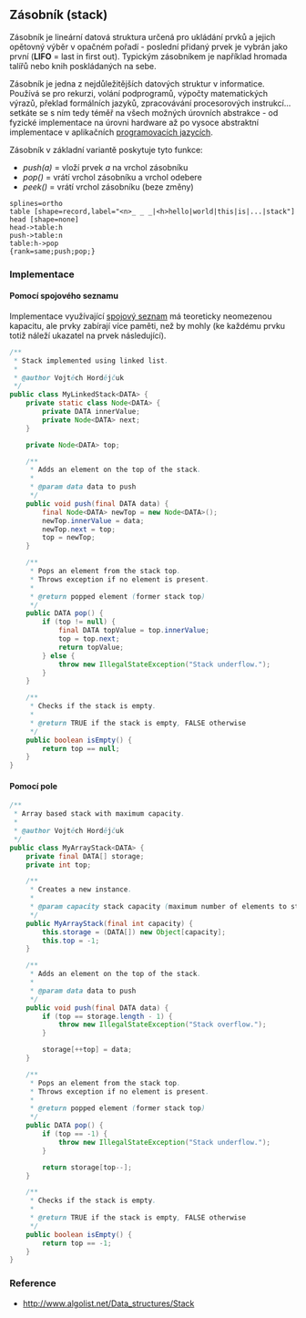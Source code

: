 ## Zásobník (stack)

Zásobník je lineární datová struktura určená pro ukládání prvků a jejich opětovný výběr v opačném pořadí - poslední přidaný prvek je vybrán jako první (**LIFO** = last in first out). Typickým zásobníkem je například hromada talířů nebo knih poskládaných na sebe.

Zásobník je jedna z nejdůležitějších datových struktur v informatice. Používá se pro rekurzi, volání podprogramů, výpočty matematických výrazů, překlad formálních jazyků, zpracovávání procesorových instrukcí... setkáte se s ním tedy téměř na všech možných úrovních abstrakce - od fyzické implementace na úrovni hardware až po vysoce abstraktní implementace v aplikačních [programovacích jazycích](wiki/jazyk).

Zásobník v základní variantě poskytuje tyto funkce:

- *push(a)* = vloží prvek *a* na vrchol zásobníku
- *pop()* = vrátí vrchol zásobníku a vrchol odebere
- *peek()* = vrátí vrchol zásobníku (beze změny)

```dot:digraph
splines=ortho
table [shape=record,label="<n>_ _ _|<h>hello|world|this|is|...|stack"]
head [shape=none]
head->table:h
push->table:n
table:h->pop
{rank=same;push;pop;}
```

### Implementace

#### Pomocí spojového seznamu

Implementace využívající [spojový seznam](wiki/datova-struktura-seznam) má teoreticky neomezenou kapacitu, ale prvky zabírají více paměti, než by mohly (ke každému prvku totiž náleží ukazatel na prvek následující).

```java
/**
 * Stack implemented using linked list.
 *
 * @author Vojtěch Hordějčuk
 */
public class MyLinkedStack<DATA> {
    private static class Node<DATA> {
        private DATA innerValue;
        private Node<DATA> next;
    }

    private Node<DATA> top;

    /**
     * Adds an element on the top of the stack.
     *
     * @param data data to push
     */
    public void push(final DATA data) {
        final Node<DATA> newTop = new Node<DATA>();
        newTop.innerValue = data;
        newTop.next = top;
        top = newTop;
    }

    /**
     * Pops an element from the stack top.
     * Throws exception if no element is present.
     *
     * @return popped element (former stack top)
     */
    public DATA pop() {
        if (top != null) {
            final DATA topValue = top.innerValue;
            top = top.next;
            return topValue;
        } else {
            throw new IllegalStateException("Stack underflow.");
        }
    }

    /**
     * Checks if the stack is empty.
     *
     * @return TRUE if the stack is empty, FALSE otherwise
     */
    public boolean isEmpty() {
        return top == null;
    }
}
```

#### Pomocí pole

```java
/**
 * Array based stack with maximum capacity.
 *
 * @author Vojtěch Hordějčuk
 */
public class MyArrayStack<DATA> {
    private final DATA[] storage;
    private int top;

    /**
     * Creates a new instance.
     *
     * @param capacity stack capacity (maximum number of elements to store)
     */
    public MyArrayStack(final int capacity) {
        this.storage = (DATA[]) new Object[capacity];
        this.top = -1;
    }

    /**
     * Adds an element on the top of the stack.
     *
     * @param data data to push
     */
    public void push(final DATA data) {
        if (top == storage.length - 1) {
            throw new IllegalStateException("Stack overflow.");
        }

        storage[++top] = data;
    }

    /**
     * Pops an element from the stack top.
     * Throws exception if no element is present.
     *
     * @return popped element (former stack top)
     */
    public DATA pop() {
        if (top == -1) {
            throw new IllegalStateException("Stack underflow.");
        }

        return storage[top--];
    }

    /**
     * Checks if the stack is empty.
     *
     * @return TRUE if the stack is empty, FALSE otherwise
     */
    public boolean isEmpty() {
        return top == -1;
    }
}
```

### Reference

- http://www.algolist.net/Data_structures/Stack